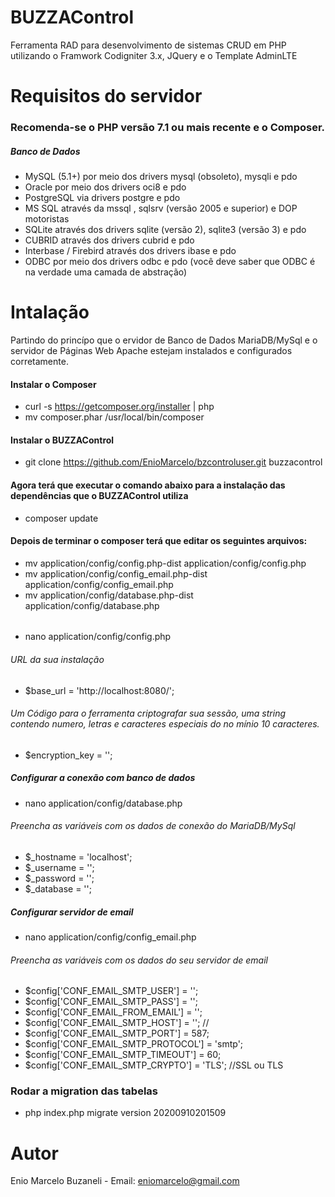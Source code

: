 # BUZZAControl
Ferramenta RAD para desenvolvimento de sistemas CRUD em PHP utilizando o Framwork Codigniter 3.x, JQuery e o Template AdminLTE

# Requisitos do servidor
### Recomenda-se o PHP versão 7.1 ou mais recente e o Composer.

##### Banco de Dados
- MySQL (5.1+) por meio dos drivers mysql (obsoleto), mysqli e pdo
- Oracle por meio dos drivers oci8 e pdo
- PostgreSQL via drivers postgre e pdo
- MS SQL através da mssql , sqlsrv (versão 2005 e superior) e DOP motoristas
- SQLite através dos drivers sqlite (versão 2), sqlite3 (versão 3) e pdo
- CUBRID através dos drivers cubrid e pdo
- Interbase / Firebird através dos drivers ibase e pdo
- ODBC por meio dos drivers odbc e pdo (você deve saber que ODBC é na verdade uma camada de abstração)

# Intalação

Partindo do princípo que o ervidor de Banco de Dados MariaDB/MySql e o servidor de Páginas Web Apache estejam instalados e configurados corretamente.

#### Instalar o Composer
- curl -s https://getcomposer.org/installer | php
- mv composer.phar /usr/local/bin/composer
      
#### Instalar o BUZZAControl
- git clone https://github.com/EnioMarcelo/bzcontroluser.git buzzacontrol

#### Agora terá que executar o comando abaixo para a instalação das dependências que o BUZZAControl utiliza
- composer update

#### Depois de terminar o composer terá que editar os seguintes arquivos:

- mv application/config/config.php-dist application/config/config.php
- mv application/config/config_email.php-dist application/config/config_email.php
- mv application/config/database.php-dist application/config/database.php
###### 
- nano application/config/config.php 
###### URL da sua instalação 
- $base_url = 'http://localhost:8080/';
###### Um Código para o ferramenta criptografar sua sessão, uma string contendo numero, letras e caracteres especiais do no mínio 10 caracteres.
- $encryption_key = '';

##### Configurar a conexão com banco de dados

- nano application/config/database.php

###### Preencha as variáveis com os dados de conexão do MariaDB/MySql

- $_hostname = 'localhost';
- $_username = '';
- $_password = '';
- $_database = '';

##### Configurar servidor de email

- nano application/config/config_email.php

###### Preencha as variáveis com os dados do seu servidor de email

- $config['CONF_EMAIL_SMTP_USER'] = '';
- $config['CONF_EMAIL_SMTP_PASS'] = '';
- $config['CONF_EMAIL_FROM_EMAIL'] = '';
- $config['CONF_EMAIL_SMTP_HOST'] = '';
//
- $config['CONF_EMAIL_SMTP_PORT'] = 587;
- $config['CONF_EMAIL_SMTP_PROTOCOL'] = 'smtp';
- $config['CONF_EMAIL_SMTP_TIMEOUT'] = 60;
- $config['CONF_EMAIL_SMTP_CRYPTO'] = 'TLS'; //SSL ou TLS

### Rodar a migration das tabelas
- php index.php migrate version 20200910201509

####


# Autor
Enio Marcelo Buzaneli - Email: eniomarcelo@gmail.com
